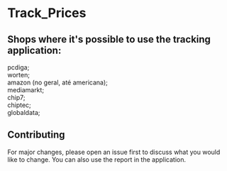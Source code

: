 # Track_Prices

## Shops where it's possible to use the tracking application:
pcdiga;\
worten;\
amazon (no geral, até americana);\
mediamarkt;\
chip7;\
chiptec;\
globaldata;

## Contributing
For major changes, please open an issue first to discuss what you would like to change. 
You can also use the report in the application.
